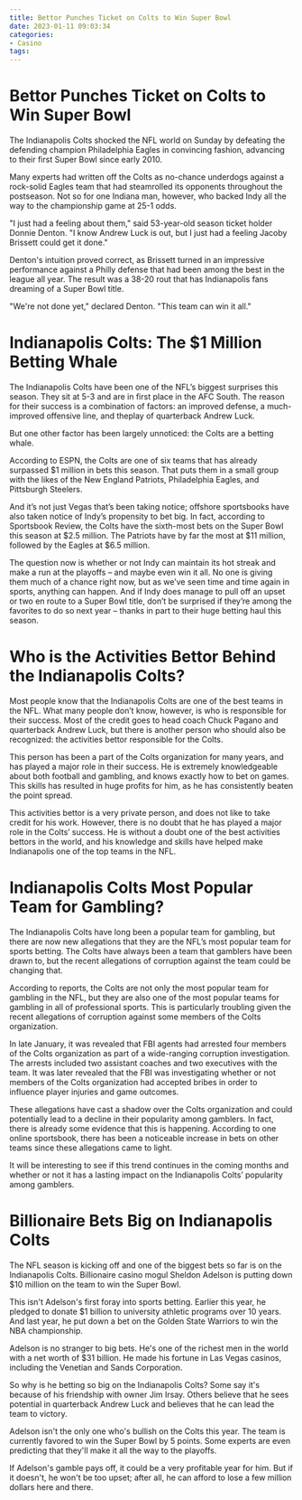 ```yaml
---
title: Bettor Punches Ticket on Colts to Win Super Bowl
date: 2023-01-11 09:03:34
categories:
- Casino
tags:
---
```



#  Bettor Punches Ticket on Colts to Win Super Bowl

The Indianapolis Colts shocked the NFL world on Sunday by defeating the defending champion Philadelphia Eagles in convincing fashion, advancing to their first Super Bowl since early 2010.

Many experts had written off the Colts as no-chance underdogs against a rock-solid Eagles team that had steamrolled its opponents throughout the postseason. Not so for one Indiana man, however, who backed Indy all the way to the championship game at 25-1 odds.

"I just had a feeling about them," said 53-year-old season ticket holder Donnie Denton. "I know Andrew Luck is out, but I just had a feeling Jacoby Brissett could get it done."

Denton's intuition proved correct, as Brissett turned in an impressive performance against a Philly defense that had been among the best in the league all year. The result was a 38-20 rout that has Indianapolis fans dreaming of a Super Bowl title.

"We're not done yet," declared Denton. "This team can win it all."

#  Indianapolis Colts: The $1 Million Betting Whale

The Indianapolis Colts have been one of the NFL’s biggest surprises this season. They sit at 5-3 and are in first place in the AFC South. The reason for their success is a combination of factors: an improved defense, a much-improved offensive line, and theplay of quarterback Andrew Luck.

But one other factor has been largely unnoticed: the Colts are a betting whale.

According to ESPN, the Colts are one of six teams that has already surpassed $1 million in bets this season. That puts them in a small group with the likes of the New England Patriots, Philadelphia Eagles, and Pittsburgh Steelers.

And it’s not just Vegas that’s been taking notice; offshore sportsbooks have also taken notice of Indy’s propensity to bet big. In fact, according to Sportsbook Review, the Colts have the sixth-most bets on the Super Bowl this season at $2.5 million. The Patriots have by far the most at $11 million, followed by the Eagles at $6.5 million.

The question now is whether or not Indy can maintain its hot streak and make a run at the playoffs – and maybe even win it all. No one is giving them much of a chance right now, but as we’ve seen time and time again in sports, anything can happen. And if Indy does manage to pull off an upset or two en route to a Super Bowl title, don’t be surprised if they’re among the favorites to do so next year – thanks in part to their huge betting haul this season.

#  Who is the Activities Bettor Behind the Indianapolis Colts?

Most people know that the Indianapolis Colts are one of the best teams in the NFL. What many people don’t know, however, is who is responsible for their success. Most of the credit goes to head coach Chuck Pagano and quarterback Andrew Luck, but there is another person who should also be recognized: the activities bettor responsible for the Colts.

This person has been a part of the Colts organization for many years, and has played a major role in their success. He is extremely knowledgeable about both football and gambling, and knows exactly how to bet on games. This skills has resulted in huge profits for him, as he has consistently beaten the point spread.

This activities bettor is a very private person, and does not like to take credit for his work. However, there is no doubt that he has played a major role in the Colts’ success. He is without a doubt one of the best activities bettors in the world, and his knowledge and skills have helped make Indianapolis one of the top teams in the NFL.

#  Indianapolis Colts Most Popular Team for Gambling?

The Indianapolis Colts have long been a popular team for gambling, but there are now new allegations that they are the NFL’s most popular team for sports betting. The Colts have always been a team that gamblers have been drawn to, but the recent allegations of corruption against the team could be changing that.

According to reports, the Colts are not only the most popular team for gambling in the NFL, but they are also one of the most popular teams for gambling in all of professional sports. This is particularly troubling given the recent allegations of corruption against some members of the Colts organization.

In late January, it was revealed that FBI agents had arrested four members of the Colts organization as part of a wide-ranging corruption investigation. The arrests included two assistant coaches and two executives with the team. It was later revealed that the FBI was investigating whether or not members of the Colts organization had accepted bribes in order to influence player injuries and game outcomes.

These allegations have cast a shadow over the Colts organization and could potentially lead to a decline in their popularity among gamblers. In fact, there is already some evidence that this is happening. According to one online sportsbook, there has been a noticeable increase in bets on other teams since these allegations came to light.

It will be interesting to see if this trend continues in the coming months and whether or not it has a lasting impact on the Indianapolis Colts’ popularity among gamblers.

#  Billionaire Bets Big on Indianapolis Colts

The NFL season is kicking off and one of the biggest bets so far is on the Indianapolis Colts. Billionaire casino mogul Sheldon Adelson is putting down $10 million on the team to win the Super Bowl.

This isn't Adelson's first foray into sports betting. Earlier this year, he pledged to donate $1 billion to university athletic programs over 10 years. And last year, he put down a bet on the Golden State Warriors to win the NBA championship.

Adelson is no stranger to big bets. He's one of the richest men in the world with a net worth of $31 billion. He made his fortune in Las Vegas casinos, including the Venetian and Sands Corporation.

So why is he betting so big on the Indianapolis Colts? Some say it's because of his friendship with owner Jim Irsay. Others believe that he sees potential in quarterback Andrew Luck and believes that he can lead the team to victory.

Adelson isn't the only one who's bullish on the Colts this year. The team is currently favored to win the Super Bowl by 5 points. Some experts are even predicting that they'll make it all the way to the playoffs.

If Adelson's gamble pays off, it could be a very profitable year for him. But if it doesn't, he won't be too upset; after all, he can afford to lose a few million dollars here and there.